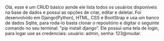 Olá, esse é um CRUD básico aonde ele lista todos os usuários disponíveis na base de dados e possui as opções de criar, editar e deletar.
Foi desenvolvido em Django(Python), HTML, CSS e BootStrap e usa um banco de dados Sqlite, para roda-lo basta clonar o repositório e digitar o seguinte comando no seu terminal: "pip install django".
Ele possui uma tela de login, para logar use as credenciais: usuário: admin, senha: 123@mudar.
